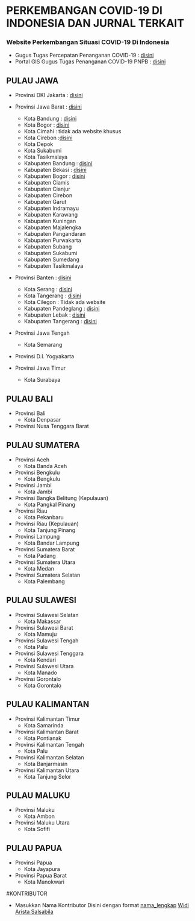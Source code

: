 # PERKEMBANGAN COVID-19 DI INDONESIA DAN JURNAL TERKAIT

### Website Perkembangan Situasi COVID-19 Di Indonesia
* Gugus Tugas Percepatan Penanganan COVID-19 : [disini](https://www.covid19.go.id/situasi-virus-corona/)  
* Portal GIS Gugus Tugas Penanganan COVID-19 PNPB : [disini](http://covid19.bnpb.go.id/)
## PULAU JAWA
* Provinsi DKI Jakarta : [disini](https://corona.jakarta.go.id/id/data)
* Provinsi Jawa Barat : [disini](https://pikobar.jabarprov.go.id/)
  * Kota Bandung : [disini](https://covid19.bandung.go.id/)
  * Kota Bogor : [disini](http://covid19.kotabogor.go.id/)
  * Kota Cimahi : tidak ada website khusus
  * Kota Cirebon :[disini](http://covid19.cirebonkota.go.id/)
  * Kota Depok
  * Kota Sukabumi
  * Kota Tasikmalaya
  * Kabupaten Bandung : [disini](https://covid19.bandungkab.go.id/)
  * Kabupaten Bekasi : [disini](https://pikokabsi.bekasikab.go.id/)
  * Kabupaten Bogor : [disini](https://covid-19.bogorkab.go.id/)
  * Kabupaten Ciamis
  * Kabupaten Cianjur
  * Kabupaten Cirebon
  * Kabupaten Garut
  * Kabupaten Indramayu
  * Kabupaten Karawang
  * Kabupaten Kuningan
  * Kabupaten Majalengka
  * Kabupaten Pangandaran
  * Kabupaten Purwakarta
  * Kabupaten Subang
  * Kabupaten Sukabumi
  * Kabupaten Sumedang
  * Kabupaten Tasikmalaya

* Provinsi Banten : [disini](https://infocorona.bantenprov.go.id/)
  * Kota Serang : [disini](https://infocorona.serangkota.go.id/)
  * Kota Tangerang : [disini](https://covid19.tangerangkota.go.id/)
  * Kota Cilegon : Tidak ada website
  * Kabupaten Pandeglang : [disini](http://infocorona.pandeglangkab.go.id/)
  * Kabupaten Lebak : [disini](https://siagacovid19.lebakkab.go.id/)
  * Kabupaten Tangerang : [disini](http://covid19.tangerangkab.go.id/)

* Provinsi Jawa Tengah
  * Kota Semarang

* Provinsi D.I. Yogyakarta

* Provinsi Jawa Timur
  * Kota Surabaya

## PULAU BALI
* Provinsi Bali
  * Kota Denpasar
* Provinsi Nusa Tenggara Barat

## PULAU SUMATERA ##
* Provinsi Aceh
  * Kota Banda Aceh
* Provinsi Bengkulu
  * Kota Bengkulu
* Provinsi Jambi
  * Kota Jambi
* Provinsi Bangka Belitung (Kepulauan)
  * Kota Pangkal Pinang
* Provinsi Riau
  * Kota Pekanbaru
* Provinsi Riau (Kepulauan)
  * Kota Tanjung Pinang
* Provinsi Lampung
  * Kota Bandar Lampung
* Provinsi Sumatera Barat
  * Kota Padang
* Provinsi Sumatera Utara
  * Kota Medan
* Provinsi Sumatera Selatan
  * Kota Palembang

## PULAU SULAWESI ##
* Provinsi Sulawesi Selatan
  * Kota Makassar
* Provinsi Sulawesi Barat
  * Kota Mamuju
* Provinsi Sulawesi Tengah
  * Kota Palu
* Provinsi Sulawesi Tenggara
  * Kota Kendari
* Provinsi Sulawesi Utara
  * Kota Manado
* Provinsi Gorontalo
  * Kota Gorontalo

## PULAU KALIMANTAN ##
* Provinsi Kalimantan Timur
  * Kota Samarinda
* Provinsi Kalimantan Barat
  * Kota Pontianak
* Provinsi Kalimantan Tengah
  * Kota Palu
* Provinsi Kalimantan Selatan
  * Kota Banjarmasin
* Provinsi Kalimantan Utara
  * Kota Tanjung Selor

## PULAU MALUKU
* Provinsi Maluku
  * Kota Ambon
* Provinsi Maluku Utara
  * Kota Sofifi

## PULAU PAPUA
* Provinsi Papua  
  * Kota Jayapura
* Provinsi Papua Barat
  * Kota Manokwari


#KONTRIBUTOR
* Masukkan Nama Kontributor Disini dengan format [nama_lengkap](LinkedIn_Page)
[Widi Arista Salsabila](https://www.linkedin.com/in/widi-arista-salsabila-6123631a6/)
